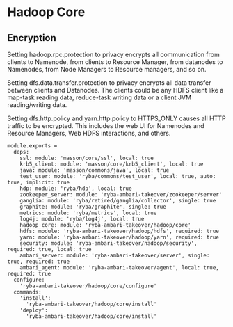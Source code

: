 
# Hadoop Core

## Encryption

Setting hadoop.rpc.protection to privacy encrypts all communication from clients
to Namenode, from clients to Resource Manager, from datanodes to Namenodes, from
Node Managers to Resource managers, and so on.

Setting dfs.data.transfer.protection to privacy encrypts all data transfer
between clients and Datanodes. The clients could be any HDFS client like a
map-task reading data, reduce-task writing data or a client JVM reading/writing
data.

Setting dfs.http.policy and yarn.http.policy to HTTPS_ONLY causes all HTTP
traffic to be encrypted. This includes the web UI for Namenodes and Resource
Managers, Web HDFS interactions, and others.

    module.exports =
      deps:
        ssl: module: 'masson/core/ssl', local: true
        krb5_client: module: 'masson/core/krb5_client', local: true
        java: module: 'masson/commons/java', local: true
        test_user: module: 'ryba/commons/test_user', local: true, auto: true, implicit: true
        hdp: module: 'ryba/hdp', local: true
        zookeeper_server: module: 'ryba-ambari-takeover/zookeeper/server'
        ganglia: module: 'ryba/retired/ganglia/collector', single: true
        graphite: module: 'ryba/graphite', single: true
        metrics: module: 'ryba/metrics', local: true
        log4j: module: 'ryba/log4j', local: true
        hadoop_core: module: 'ryba-ambari-takeover/hadoop/core'
        hdfs: module: 'ryba-ambari-takeover/hadoop/hdfs', required: true
        yarn: module: 'ryba-ambari-takeover/hadoop/yarn', required: true
        security: module: 'ryba-ambari-takeover/hadoop/security', required: true, local: true
        ambari_server: module: 'ryba-ambari-takeover/server', single: true, required: true
        ambari_agent: module: 'ryba-ambari-takeover/agent', local: true, required: true
      configure:
        'ryba-ambari-takeover/hadoop/core/configure'
      commands:
        'install':
          'ryba-ambari-takeover/hadoop/core/install'
        'deploy':
          'ryba-ambari-takeover/hadoop/core/install'
